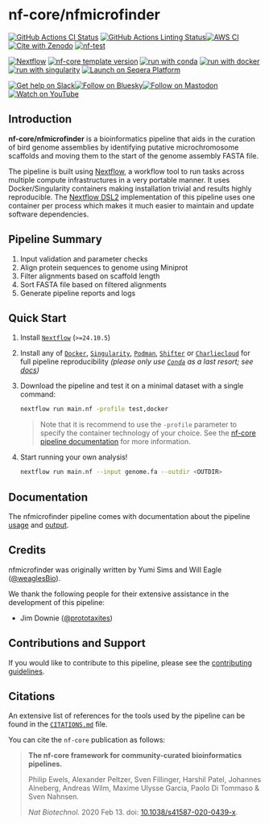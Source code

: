 # nf-core/nfmicrofinder

[![GitHub Actions CI Status](https://github.com/nf-core/nfmicrofinder/actions/workflows/ci.yml/badge.svg)](https://github.com/nf-core/nfmicrofinder/actions/workflows/ci.yml)
[![GitHub Actions Linting Status](https://github.com/nf-core/nfmicrofinder/actions/workflows/linting.yml/badge.svg)](https://github.com/nf-core/nfmicrofinder/actions/workflows/linting.yml)[![AWS CI](https://img.shields.io/badge/CI%20tests-full%20size-FF9900?labelColor=000000&logo=Amazon%20AWS)](https://nf-co.re/nfmicrofinder/results)[![Cite with Zenodo](http://img.shields.io/badge/DOI-10.5281/zenodo.XXXXXXX-1073c8?labelColor=000000)](https://doi.org/10.5281/zenodo.XXXXXXX)
[![nf-test](https://img.shields.io/badge/unit_tests-nf--test-337ab7.svg)](https://www.nf-test.com)

[![Nextflow](https://img.shields.io/badge/version-%E2%89%A524.10.5-green?style=flat&logo=nextflow&logoColor=white&color=%230DC09D&link=https%3A%2F%2Fnextflow.io)](https://www.nextflow.io/)
[![nf-core template version](https://img.shields.io/badge/nf--core_template-3.3.1-green?style=flat&logo=nfcore&logoColor=white&color=%2324B064&link=https%3A%2F%2Fnf-co.re)](https://github.com/nf-core/tools/releases/tag/3.3.1)
[![run with conda](http://img.shields.io/badge/run%20with-conda-3EB049?labelColor=000000&logo=anaconda)](https://docs.conda.io/en/latest/)
[![run with docker](https://img.shields.io/badge/run%20with-docker-0db7ed?labelColor=000000&logo=docker)](https://www.docker.com/)
[![run with singularity](https://img.shields.io/badge/run%20with-singularity-1d355c.svg?labelColor=000000)](https://sylabs.io/docs/)
[![Launch on Seqera Platform](https://img.shields.io/badge/Launch%20%F0%9F%9A%80-Seqera%20Platform-%234256e7)](https://cloud.seqera.io/launch?pipeline=https://github.com/nf-core/nfmicrofinder)

[![Get help on Slack](http://img.shields.io/badge/slack-nf--core%20%23nfmicrofinder-4A154B?labelColor=000000&logo=slack)](https://nfcore.slack.com/channels/nfmicrofinder)[![Follow on Bluesky](https://img.shields.io/badge/bluesky-%40nf__core-1185fe?labelColor=000000&logo=bluesky)](https://bsky.app/profile/nf-co.re)[![Follow on Mastodon](https://img.shields.io/badge/mastodon-nf__core-6364ff?labelColor=FFFFFF&logo=mastodon)](https://mstdn.science/@nf_core)[![Watch on YouTube](http://img.shields.io/badge/youtube-nf--core-FF0000?labelColor=000000&logo=youtube)](https://www.youtube.com/c/nf-core)

## Introduction

**nf-core/nfmicrofinder** is a bioinformatics pipeline that aids in the curation of bird genome assemblies by identifying putative microchromosome scaffolds and moving them to the start of the genome assembly FASTA file.

The pipeline is built using [Nextflow](https://www.nextflow.io), a workflow tool to run tasks across multiple compute infrastructures in a very portable manner. It uses Docker/Singularity containers making installation trivial and results highly reproducible. The [Nextflow DSL2](https://www.nextflow.io/docs/latest/dsl2.html) implementation of this pipeline uses one container per process which makes it much easier to maintain and update software dependencies.

## Pipeline Summary

1.  Input validation and parameter checks
2.  Align protein sequences to genome using Miniprot
3.  Filter alignments based on scaffold length
4.  Sort FASTA file based on filtered alignments
5.  Generate pipeline reports and logs

## Quick Start

1.  Install [`Nextflow`](https://www.nextflow.io/docs/latest/getstarted.html#installation) (`>=24.10.5`)

2.  Install any of [`Docker`](https://docs.docker.com/engine/installation/), [`Singularity`](https://www.sylabs.io/guides/3.0/user-guide/), [`Podman`](https://podman.io/), [`Shifter`](https://nersc.gitlab.io/development/shifter/how-to-use/) or [`Charliecloud`](https://hpc.github.io/charliecloud/) for full pipeline reproducibility _(please only use [`Conda`](https://conda.io/miniconda.html) as a last resort; see [docs](https://nf-co.re/usage/configuration#basic-configuration-profiles))_

3.  Download the pipeline and test it on a minimal dataset with a single command:

    ```bash
    nextflow run main.nf -profile test,docker
    ```

    > Note that it is recommend to use the `-profile` parameter to specify the container technology of your choice. See the [nf-core pipeline documentation](https://nf-co.re/usage/running#software-dependencies) for more information.

4.  Start running your own analysis!

    ```bash
    nextflow run main.nf --input genome.fa --outdir <OUTDIR>
    ```

## Documentation

The nfmicrofinder pipeline comes with documentation about the pipeline [usage](docs/usage.md) and [output](docs/output.md).

## Credits

nfmicrofinder was originally written by Yumi Sims and Will Eagle ([@weaglesBio](https://github.com/weaglesBio)).

We thank the following people for their extensive assistance in the development of this pipeline:

- Jim Downie ([@prototaxites](https://github.com/prototaxites))

## Contributions and Support

If you would like to contribute to this pipeline, please see the [contributing guidelines](.github/CONTRIBUTING.md).

## Citations

An extensive list of references for the tools used by the pipeline can be found in the [`CITATIONS.md`](CITATIONS.md) file.

You can cite the `nf-core` publication as follows:

> **The nf-core framework for community-curated bioinformatics pipelines.**
>
> Philip Ewels, Alexander Peltzer, Sven Fillinger, Harshil Patel, Johannes Alneberg, Andreas Wilm, Maxime Ulysse Garcia, Paolo Di Tommaso & Sven Nahnsen.
>
> _Nat Biotechnol._ 2020 Feb 13. doi: [10.1038/s41587-020-0439-x](https://dx.doi.org/10.1038/s41587-020-0439-x).
